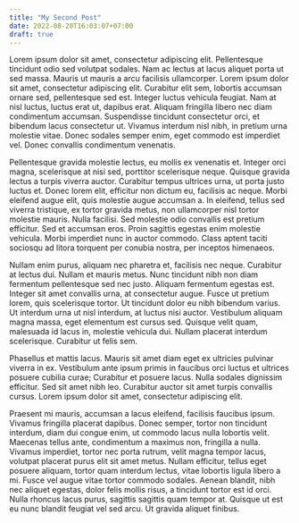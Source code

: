 ```yaml
---
title: "My Second Post"
date: 2022-08-20T16:03:07+07:00
draft: true
---
```


Lorem ipsum dolor sit amet, consectetur adipiscing elit. Pellentesque tincidunt odio sed volutpat sodales. Nam ac lectus at lacus aliquet porta ut sed massa. Mauris ut mauris a arcu facilisis ullamcorper. Lorem ipsum dolor sit amet, consectetur adipiscing elit. Curabitur elit sem, lobortis accumsan ornare sed, pellentesque sed est. Integer luctus vehicula feugiat. Nam at nisl luctus, luctus erat ut, dapibus erat. Aliquam fringilla libero nec diam condimentum accumsan. Suspendisse tincidunt consectetur orci, et bibendum lacus consectetur ut. Vivamus interdum nisl nibh, in pretium urna molestie vitae. Donec sodales semper enim, eget commodo est imperdiet vel. Donec convallis condimentum venenatis.

Pellentesque gravida molestie lectus, eu mollis ex venenatis et. Integer orci magna, scelerisque at nisi sed, porttitor scelerisque neque. Quisque gravida lectus a turpis viverra auctor. Curabitur tempus ultrices urna, ut porta justo luctus et. Donec lorem elit, efficitur non dictum eu, facilisis ac neque. Morbi eleifend augue elit, quis molestie augue accumsan a. In eleifend, tellus sed viverra tristique, ex tortor gravida metus, non ullamcorper nisl tortor molestie mauris. Nulla facilisi. Sed molestie odio convallis est pretium efficitur. Sed et accumsan eros. Proin sagittis egestas enim molestie vehicula. Morbi imperdiet nunc in auctor commodo. Class aptent taciti sociosqu ad litora torquent per conubia nostra, per inceptos himenaeos.

Nullam enim purus, aliquam nec pharetra et, facilisis nec neque. Curabitur at lectus dui. Nullam et mauris metus. Nunc tincidunt nibh non diam fermentum pellentesque sed nec justo. Aliquam fermentum egestas est. Integer sit amet convallis urna, at consectetur augue. Fusce ut pretium lorem, quis scelerisque tortor. Ut tincidunt dolor eu nibh bibendum varius. Ut interdum urna ut nisl interdum, at luctus nisi auctor. Vestibulum aliquam magna massa, eget elementum est cursus sed. Quisque velit quam, malesuada id lacus in, molestie vehicula dui. Nullam placerat interdum scelerisque. Curabitur ut felis sem.

Phasellus et mattis lacus. Mauris sit amet diam eget ex ultricies pulvinar viverra in ex. Vestibulum ante ipsum primis in faucibus orci luctus et ultrices posuere cubilia curae; Curabitur et posuere lacus. Nulla sodales dignissim efficitur. Sed sit amet nibh leo. Curabitur auctor sit amet turpis convallis cursus. Lorem ipsum dolor sit amet, consectetur adipiscing elit.

Praesent mi mauris, accumsan a lacus eleifend, facilisis faucibus ipsum. Vivamus fringilla placerat dapibus. Donec semper, tortor non tincidunt interdum, diam dui congue enim, ut commodo lacus nulla lobortis velit. Maecenas tellus ante, condimentum a maximus non, fringilla a nulla. Vivamus imperdiet, tortor nec porta rutrum, velit magna tempor lacus, volutpat placerat purus elit sit amet metus. Nullam efficitur, tellus eget posuere aliquam, tortor quam interdum lectus, vitae lobortis ligula libero a mi. Fusce vel augue vitae tortor commodo sodales. Aenean blandit, nibh nec aliquet egestas, dolor felis mollis risus, a tincidunt tortor est id orci. Nulla rhoncus lacus purus, sagittis sagittis quam tempor at. Quisque ut est eu nunc blandit feugiat vel sed arcu. Ut gravida aliquet finibus.
